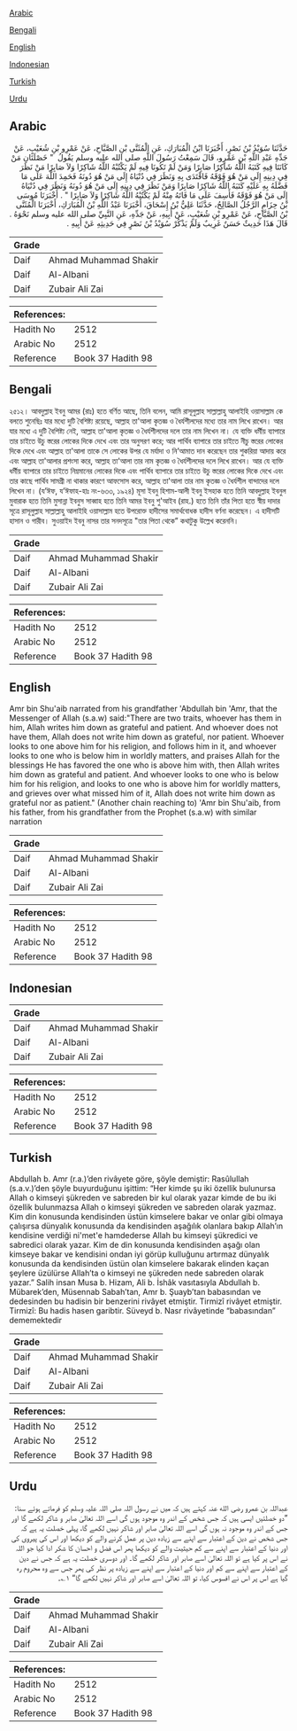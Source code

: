 [Arabic](#arabic)

[Bengali](#bengali)

[English](#english)

[Indonesian](#indonesian)

[Turkish](#turkish)

[Urdu](#urdu)

## Arabic


<div dir="rtl" lang="ar" style={{fontSize:'larger',backgroundColor:'#f8f9fa',padding:20}}>
حَدَّثَنَا سُوَيْدُ بْنُ نَصْرٍ، أَخْبَرَنَا ابْنُ الْمُبَارَكِ، عَنِ الْمُثَنَّى بْنِ الصَّبَّاحِ، عَنْ عَمْرِو بْنِ شُعَيْبٍ، عَنْ جَدِّهِ عَبْدِ اللَّهِ بْنِ عَمْرٍو، قَالَ سَمِعْتُ رَسُولَ اللَّهِ صلى الله عليه وسلم يَقُولُ ‏ "‏ خَصْلَتَانِ مَنْ كَانَتَا فِيهِ كَتَبَهُ اللَّهُ شَاكِرًا صَابِرًا وَمَنْ لَمْ تَكُونَا فِيهِ لَمْ يَكْتُبْهُ اللَّهُ شَاكِرًا وَلاَ صَابِرًا مَنْ نَظَرَ فِي دِينِهِ إِلَى مَنْ هُوَ فَوْقَهُ فَاقْتَدَى بِهِ وَنَظَرَ فِي دُنْيَاهُ إِلَى مَنْ هُوَ دُونَهُ فَحَمِدَ اللَّهَ عَلَى مَا فَضَّلَهُ بِهِ عَلَيْهِ كَتَبَهُ اللَّهُ شَاكِرًا صَابِرًا وَمَنْ نَظَرَ فِي دِينِهِ إِلَى مَنْ هُوَ دُونَهُ وَنَظَرَ فِي دُنْيَاهُ إِلَى مَنْ هُوَ فَوْقَهُ فَأَسِفَ عَلَى مَا فَاتَهُ مِنْهُ لَمْ يَكْتُبْهُ اللَّهُ شَاكِرًا وَلاَ صَابِرًا ‏"‏ ‏.‏ أَخْبَرَنَا مُوسَى بْنُ حِزَامٍ الرَّجُلُ الصَّالِحُ، حَدَّثَنَا عَلِيُّ بْنُ إِسْحَاقَ، أَخْبَرَنَا عَبْدُ اللَّهِ بْنُ الْمُبَارَكِ، أَخْبَرَنَا الْمُثَنَّى بْنُ الصَّبَّاحِ، عَنْ عَمْرِو بْنِ شُعَيْبٍ، عَنْ أَبِيهِ، عَنْ جَدِّهِ، عَنِ النَّبِيِّ صلى الله عليه وسلم نَحْوَهُ ‏.‏ قَالَ هَذَا حَدِيثٌ حَسَنٌ غَرِيبٌ وَلَمْ يَذْكُرْ سُوَيْدُ بْنُ نَصْرٍ فِي حَدِيثِهِ عَنْ أَبِيهِ ‏.‏
</div>
<div style={{backgroundColor:'#f8f9fa',padding:20, marginBottom: 10}}><table> <thead> <tr> <th>Grade</th> <th></th> </tr> </thead> <tbody> <tr><td>Daif</td><td>Ahmad Muhammad Shakir</td></tr><tr><td>Daif</td><td>Al-Albani</td></tr><tr><td>Daif</td><td>Zubair Ali Zai</td></tr></tbody></table><table> <thead> <tr> <th>References:</th> <th></th> </tr> </thead> <tbody><tr><td>Hadith No</td><td>2512</td></tr><tr><td>Arabic No</td><td>2512</td></tr><tr><td>Reference</td><td>Book 37 Hadith 98</td></tr></tbody></table></div>

## Bengali


<div dir="ltr" lang="bn" style={{fontSize:'larger',backgroundColor:'#f8f9fa',padding:20}}>
২৫১২। আবদুল্লাহ ইবনু আমর (রাঃ) হতে বর্ণিত আছে, তিনি বলেন, আমি রাসূলুল্লাহ সাল্লাল্লাহু আলাইহি ওয়াসাল্লাম কে বলতে শুনেছিঃ যার মধ্যে দুটি বৈশিষ্ট্য রয়েছে, আল্লাহ তা'আলা কৃতজ্ঞ ও ধৈর্যশীলদের মধ্যে তার নাম লিখে রাখেন। আর যার মধ্যে এ দুটি বৈশিষ্ট্য নেই, আল্লাহ তা'আলা কৃতজ্ঞ ও ধৈর্যশীলদের দলে তার নাম লিখেন না। যে ব্যক্তি ধর্মীয় ব্যাপারে তার চাইতে উচু স্তরের লোকের দিকে দেখে এবং তার অনুসরণ করে; আর পার্থিব ব্যাপারে তার চাইতে নীচু স্তরের লোকের দিকে দেখে এবং আল্লাহ তা'আলা তাকে সে লোকের উপর যে মর্যাদা ও নি’আমাত দান করেছেন তার শুকরিয়া আদায় করে এবং আল্লাহ তা'আলার প্রশংসা করে, আল্লাহ তা'আলা তার নাম কৃতজ্ঞ ও ধৈর্যশীলদের দলে লিখে রাখেন। আর যে ব্যক্তি ধর্মীয় ব্যাপারে তার চাইতে নিম্নমানের লোকের দিকে এবং পার্থিব ব্যাপারে তার চাইতে উচু স্তরের লোকের দিকে দেখে এবং তার কাছে পার্থিব সামগ্ৰী না থাকার কারণে আফসোস করে, আল্লাহ তা'আলা তার নাম কৃতজ্ঞ ও ধৈর্যশীল বান্দাদের দলে লিখেন না। (য’ঈফ, য’ঈফাহ-হাঃ নং-৬৩৩, ১৯২৪) মূসা ইবনু হিশাম-আলী ইবনু ইসহাক হতে তিনি আবদুল্লাহ ইবনুল মুবারাক হতে তিনি মুসান্না ইবনুস সাব্বাহ হতে তিনি আমর ইবনু শু'আইব (রাহ.) হতে তিনি তাঁর পিতা হতে স্বীয় দাদার সূত্রে রাসূলুল্লাহ সাল্লাল্লাহু আলাইহি ওয়াসাল্লাম হতে উপরোক্ত হাদীসের সমার্থবোধক হাদীস বর্ণনা করেছেন। এ হাদীসটি হাসান ও গারীব। সুওয়াইদ ইবনু নাসর তার সনদসূত্রে "তার পিতা থেকে” কথাটুকু উল্লেখ করেননি।
</div>
<div style={{backgroundColor:'#f8f9fa',padding:20, marginBottom: 10}}><table> <thead> <tr> <th>Grade</th> <th></th> </tr> </thead> <tbody> <tr><td>Daif</td><td>Ahmad Muhammad Shakir</td></tr><tr><td>Daif</td><td>Al-Albani</td></tr><tr><td>Daif</td><td>Zubair Ali Zai</td></tr></tbody></table><table> <thead> <tr> <th>References:</th> <th></th> </tr> </thead> <tbody><tr><td>Hadith No</td><td>2512</td></tr><tr><td>Arabic No</td><td>2512</td></tr><tr><td>Reference</td><td>Book 37 Hadith 98</td></tr></tbody></table></div>

## English


<div dir="ltr" lang="en" style={{fontSize:'larger',backgroundColor:'#f8f9fa',padding:20}}>
Amr bin Shu'aib narrated from his grandfather 'Abdullah bin 'Amr, that the Messenger of Allah (s.a.w) said:"There are two traits, whoever has them in him, Allah writes him down as grateful and patient. And whoever does not have them, Allah does not write him down as grateful, nor patient. Whoever looks to one above him for his religion, and follows him in it, and whoever looks to one who is below him in worldly matters, and praises Allah for the blessings He has favored the one who is above him with, then Allah writes him down as grateful and patient. And whoever looks to one who is below him for his religion, and looks to one who is above him for worldly matters, and grieves over what missed him of it, Allah does not write him down as grateful nor as patient." (Another chain reaching to) 'Amr bin Shu'aib, from his father, from his grandfather from the Prophet (s.a.w) with similar narration
</div>
<div style={{backgroundColor:'#f8f9fa',padding:20, marginBottom: 10}}><table> <thead> <tr> <th>Grade</th> <th></th> </tr> </thead> <tbody> <tr><td>Daif</td><td>Ahmad Muhammad Shakir</td></tr><tr><td>Daif</td><td>Al-Albani</td></tr><tr><td>Daif</td><td>Zubair Ali Zai</td></tr></tbody></table><table> <thead> <tr> <th>References:</th> <th></th> </tr> </thead> <tbody><tr><td>Hadith No</td><td>2512</td></tr><tr><td>Arabic No</td><td>2512</td></tr><tr><td>Reference</td><td>Book 37 Hadith 98</td></tr></tbody></table></div>

## Indonesian


<div dir="ltr" lang="id" style={{fontSize:'larger',backgroundColor:'#f8f9fa',padding:20}}>

</div>
<div style={{backgroundColor:'#f8f9fa',padding:20, marginBottom: 10}}><table> <thead> <tr> <th>Grade</th> <th></th> </tr> </thead> <tbody> <tr><td>Daif</td><td>Ahmad Muhammad Shakir</td></tr><tr><td>Daif</td><td>Al-Albani</td></tr><tr><td>Daif</td><td>Zubair Ali Zai</td></tr></tbody></table><table> <thead> <tr> <th>References:</th> <th></th> </tr> </thead> <tbody><tr><td>Hadith No</td><td>2512</td></tr><tr><td>Arabic No</td><td>2512</td></tr><tr><td>Reference</td><td>Book 37 Hadith 98</td></tr></tbody></table></div>

## Turkish


<div dir="ltr" lang="tr" style={{fontSize:'larger',backgroundColor:'#f8f9fa',padding:20}}>
Abdullah b. Amr (r.a.)’den rivâyete göre, şöyle demiştir: Rasûlullah (s.a.v.)’den şöyle buyurduğunu işittim: “Her kimde şu iki özellik bulunursa Allah o kimseyi şükreden ve sabreden bir kul olarak yazar kimde de bu iki özellik bulunmazsa Allah o kimseyi şükreden ve sabreden olarak yazmaz. Kim din konusunda kendisinden üstün kimselere bakar ve onlar gibi olmaya çalışırsa dünyalık konusunda da kendisinden aşağılık olanlara bakıp Allah’ın kendisine verdiği ni'met'e hamdederse Allah bu kimseyi şükredici ve sabredici olarak yazar. Kim de din konusunda kendisinden aşağı olan kimseye bakar ve kendisini ondan iyi görüp kulluğunu artırmaz dünyalık konusunda da kendisinden üstün olan kimselere bakarak elinden kaçan şeylere üzülürse Allah’ta o kimseyi ne şükreden nede sabreden olarak yazar.” Salih insan Musa b. Hizam, Ali b. İshâk vasıtasıyla Abdullah b. Mübarek’den, Müsennab Sabah’tan, Amr b. Şuayb’tan babasından ve dedesinden bu hadisin bir benzerini rivâyet etmiştir. Tirmizî rivâyet etmiştir. Tirmizî: Bu hadis hasen garibtir. Süveyd b. Nasr rivâyetinde “babasından” dememektedir
</div>
<div style={{backgroundColor:'#f8f9fa',padding:20, marginBottom: 10}}><table> <thead> <tr> <th>Grade</th> <th></th> </tr> </thead> <tbody> <tr><td>Daif</td><td>Ahmad Muhammad Shakir</td></tr><tr><td>Daif</td><td>Al-Albani</td></tr><tr><td>Daif</td><td>Zubair Ali Zai</td></tr></tbody></table><table> <thead> <tr> <th>References:</th> <th></th> </tr> </thead> <tbody><tr><td>Hadith No</td><td>2512</td></tr><tr><td>Arabic No</td><td>2512</td></tr><tr><td>Reference</td><td>Book 37 Hadith 98</td></tr></tbody></table></div>

## Urdu


<div dir="rtl" lang="ur" style={{fontSize:'larger',backgroundColor:'#f8f9fa',padding:20}}>
عبداللہ بن عمرو رضی الله عنہ کہتے ہیں کہ میں نے رسول اللہ صلی اللہ علیہ وسلم کو فرماتے ہوئے سنا: ”دو خصلتیں ایسی ہیں کہ جس شخص کے اندر وہ موجود ہوں گی اسے اللہ تعالیٰ صابر و شاکر لکھے گا اور جس کے اندر وہ موجود نہ ہوں گی اسے اللہ تعالیٰ صابر اور شاکر نہیں لکھے گا، پہلی خصلت یہ ہے کہ جس شخص نے دین کے اعتبار سے اپنے سے زیادہ دین پر عمل کرنے والے کو دیکھا اور اس کی پیروی کی اور دنیا کے اعتبار سے اپنے سے کم حیثیت والے کو دیکھا پھر اس فضل و احسان کا شکر ادا کیا جو اللہ نے اس پر کیا ہے تو اللہ تعالیٰ اسے صابر اور شاکر لکھے گا۔ اور دوسری خصلت یہ ہے کہ جس نے دین کے اعتبار سے اپنے سے کم اور دنیا کے اعتبار سے اپنے سے زیادہ پر نظر کی پھر جس سے وہ محروم رہ گیا ہے اس پر اس نے افسوس کیا، تو اللہ تعالیٰ اسے صابر اور شاکر نہیں لکھے گا“ ۱؎۔
</div>
<div style={{backgroundColor:'#f8f9fa',padding:20, marginBottom: 10}}><table> <thead> <tr> <th>Grade</th> <th></th> </tr> </thead> <tbody> <tr><td>Daif</td><td>Ahmad Muhammad Shakir</td></tr><tr><td>Daif</td><td>Al-Albani</td></tr><tr><td>Daif</td><td>Zubair Ali Zai</td></tr></tbody></table><table> <thead> <tr> <th>References:</th> <th></th> </tr> </thead> <tbody><tr><td>Hadith No</td><td>2512</td></tr><tr><td>Arabic No</td><td>2512</td></tr><tr><td>Reference</td><td>Book 37 Hadith 98</td></tr></tbody></table></div>